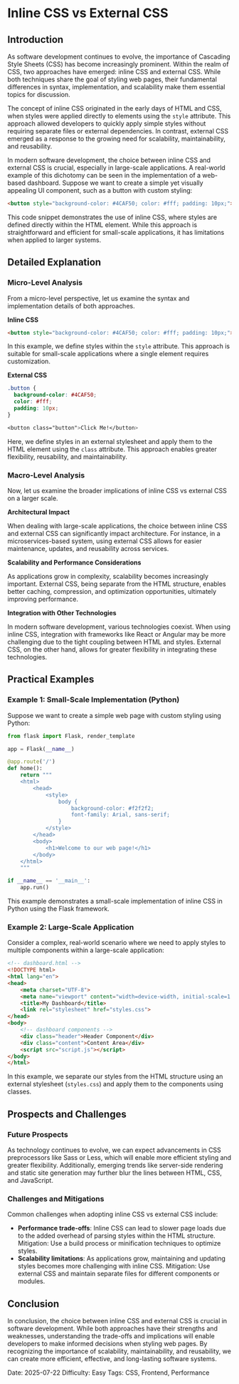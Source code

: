 # Inline CSS vs External CSS
## Introduction

As software development continues to evolve, the importance of Cascading Style Sheets (CSS) has become increasingly prominent. Within the realm of CSS, two approaches have emerged: inline CSS and external CSS. While both techniques share the goal of styling web pages, their fundamental differences in syntax, implementation, and scalability make them essential topics for discussion.

The concept of inline CSS originated in the early days of HTML and CSS, when styles were applied directly to elements using the `style` attribute. This approach allowed developers to quickly apply simple styles without requiring separate files or external dependencies. In contrast, external CSS emerged as a response to the growing need for scalability, maintainability, and reusability.

In modern software development, the choice between inline CSS and external CSS is crucial, especially in large-scale applications. A real-world example of this dichotomy can be seen in the implementation of a web-based dashboard. Suppose we want to create a simple yet visually appealing UI component, such as a button with custom styling:

```html
<button style="background-color: #4CAF50; color: #fff; padding: 10px;">Click Me!</button>
```

This code snippet demonstrates the use of inline CSS, where styles are defined directly within the HTML element. While this approach is straightforward and efficient for small-scale applications, it has limitations when applied to larger systems.

## Detailed Explanation

### Micro-Level Analysis

From a micro-level perspective, let us examine the syntax and implementation details of both approaches.

**Inline CSS**
```html
<button style="background-color: #4CAF50; color: #fff; padding: 10px;">Click Me!</button>
```

In this example, we define styles within the `style` attribute. This approach is suitable for small-scale applications where a single element requires customization.

**External CSS**
```css
.button {
  background-color: #4CAF50;
  color: #fff;
  padding: 10px;
}

<button class="button">Click Me!</button>
```

Here, we define styles in an external stylesheet and apply them to the HTML element using the `class` attribute. This approach enables greater flexibility, reusability, and maintainability.

### Macro-Level Analysis

Now, let us examine the broader implications of inline CSS vs external CSS on a larger scale.

**Architectural Impact**

When dealing with large-scale applications, the choice between inline CSS and external CSS can significantly impact architecture. For instance, in a microservices-based system, using external CSS allows for easier maintenance, updates, and reusability across services.

**Scalability and Performance Considerations**

As applications grow in complexity, scalability becomes increasingly important. External CSS, being separate from the HTML structure, enables better caching, compression, and optimization opportunities, ultimately improving performance.

**Integration with Other Technologies**

In modern software development, various technologies coexist. When using inline CSS, integration with frameworks like React or Angular may be more challenging due to the tight coupling between HTML and styles. External CSS, on the other hand, allows for greater flexibility in integrating these technologies.

## Practical Examples

### Example 1: Small-Scale Implementation (Python)

Suppose we want to create a simple web page with custom styling using Python:

```python
from flask import Flask, render_template

app = Flask(__name__)

@app.route('/')
def home():
    return """
    <html>
        <head>
            <style>
                body {
                    background-color: #f2f2f2;
                    font-family: Arial, sans-serif;
                }
            </style>
        </head>
        <body>
            <h1>Welcome to our web page!</h1>
        </body>
    </html>
    """

if __name__ == '__main__':
    app.run()
```

This example demonstrates a small-scale implementation of inline CSS in Python using the Flask framework.

### Example 2: Large-Scale Application

Consider a complex, real-world scenario where we need to apply styles to multiple components within a large-scale application:

```html
<!-- dashboard.html -->
<!DOCTYPE html>
<html lang="en">
<head>
    <meta charset="UTF-8">
    <meta name="viewport" content="width=device-width, initial-scale=1.0">
    <title>My Dashboard</title>
    <link rel="stylesheet" href="styles.css">
</head>
<body>
    <!-- dashboard components -->
    <div class="header">Header Component</div>
    <div class="content">Content Area</div>
    <script src="script.js"></script>
</body>
</html>
```

In this example, we separate our styles from the HTML structure using an external stylesheet (`styles.css`) and apply them to the components using classes.

## Prospects and Challenges

### Future Prospects

As technology continues to evolve, we can expect advancements in CSS preprocessors like Sass or Less, which will enable more efficient styling and greater flexibility. Additionally, emerging trends like server-side rendering and static site generation may further blur the lines between HTML, CSS, and JavaScript.

### Challenges and Mitigations

Common challenges when adopting inline CSS vs external CSS include:

* **Performance trade-offs**: Inline CSS can lead to slower page loads due to the added overhead of parsing styles within the HTML structure. Mitigation: Use a build process or minification techniques to optimize styles.
* **Scalability limitations**: As applications grow, maintaining and updating styles becomes more challenging with inline CSS. Mitigation: Use external CSS and maintain separate files for different components or modules.

## Conclusion

In conclusion, the choice between inline CSS and external CSS is crucial in software development. While both approaches have their strengths and weaknesses, understanding the trade-offs and implications will enable developers to make informed decisions when styling web pages. By recognizing the importance of scalability, maintainability, and reusability, we can create more efficient, effective, and long-lasting software systems.

Date: 2025-07-22
Difficulty: Easy
Tags: CSS, Frontend, Performance